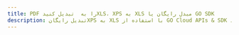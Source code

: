 ---title: PDF را به  تبدیل کنیدXLS، XPS به XLS مبدل رایگان یا GO SDKdescription: تبدیل رایگانXPS به XLS با استفاده از GO Cloud APIs & SDK همچنین اسناد PDF را در Cloud ایجاد، ویرایش و رندر کنید.---